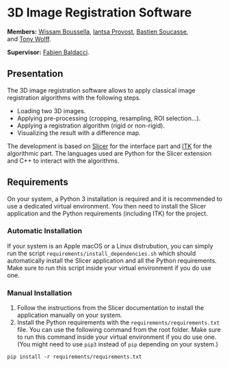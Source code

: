 # 3D Image Registration Software

**Members:** [Wissam Boussella](mailto:wissamboussella@gmail.com), [Iantsa Provost](mailto:iantsa.provost@gmail.com), [Bastien Soucasse](mailto:bastien.soucasse@icloud.com), and [Tony Wolff](mailto:toto.wolff@live.fr).

**Supervisor:** [Fabien Baldacci](mailto:fabien.baldacci@u-bordeaux.fr).

## Presentation

The 3D image registration software allows to apply classical image registration algorithms with the following steps.

- Loading two 3D images.
- Applying pre-processing (cropping, resampling, ROI selection…).
- Applying a registration algorithm (rigid or non-rigid).
- Visualizing the result with a difference map.

The development is based on [Slicer](https://slicer.org) for the interface part and [ITK](https://itk.org) for the algorithmic part. The languages used are Python for the Slicer extension and C++ to interact with the algorithms.

## Requirements

On your system, a Python 3 installation is required and it is recommended to use a dedicated virtual environment. You then need to install the Slicer application and the Python requirements (including ITK) for the project.

### Automatic Installation

If your system is an Apple macOS or a Linux distrubution, you can simply run the script `requirements/install_dependencies.sh` which should automatically install the Slicer application and all the Python requirements. Make sure to run this script inside your virtual environment if you do use one.

### Manual Installation

1. Follow the instructions from the Slicer documentation to install the application manually on your system.
2. Install the Python requirements with the `requirements/requirements.txt` file. You can use the following command from the root folder. Make sure to run this command inside your virtual environment if you do use one. (You might need to use `pip3` instead of `pip` depending on your system.)

```shell
pip install -r requirements/requirements.txt
```
